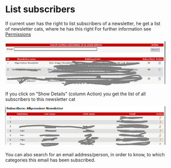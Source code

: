 # List subscribers

If current user has the right to list subscribers of a newsletter, he get a list of newsletter cats, where he has this right  For further information see [Permissions](../administration-menu/categories.md)

![](../.gitbook/assets/user_list_subscr1_en.PNG)

If you click on "Show Details" \(column Action\) you get the list of all subscribers to this newsletter cat 

![](../.gitbook/assets/user_list_subscr2_en.PNG)

You can also search for an email address/person, in order to know, to which categories this email has been subscribed.

